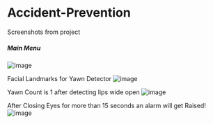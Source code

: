 # Accident-Prevention
Screenshots from project

<h5>Main Menu</h5>

![image](https://user-images.githubusercontent.com/38164177/210646455-39f8339b-7612-45cc-8208-d4ae40a86dbc.png)

Facial Landmarks for Yawn Detector 
![image](https://user-images.githubusercontent.com/38164177/211210655-16967d0c-d6cf-4c28-bd8c-412413c755b9.png)

Yawn Count is 1 after detecting lips wide open
![image](https://user-images.githubusercontent.com/38164177/211210677-16db5f73-ad6f-45f1-a153-361f6750e56b.png)
  
After Closing Eyes for more than 15 seconds an alarm will get Raised!
![image](https://user-images.githubusercontent.com/38164177/211210920-9637a68b-082a-4c06-9585-25a707038682.png)





